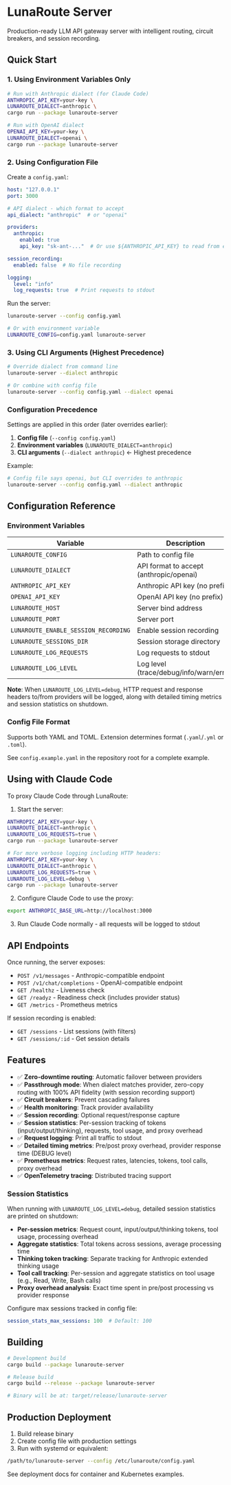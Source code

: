 # LunaRoute Server

Production-ready LLM API gateway server with intelligent routing, circuit breakers, and session recording.

## Quick Start

### 1. Using Environment Variables Only

```bash
# Run with Anthropic dialect (for Claude Code)
ANTHROPIC_API_KEY=your-key \
LUNAROUTE_DIALECT=anthropic \
cargo run --package lunaroute-server

# Run with OpenAI dialect
OPENAI_API_KEY=your-key \
LUNAROUTE_DIALECT=openai \
cargo run --package lunaroute-server
```

### 2. Using Configuration File

Create a `config.yaml`:

```yaml
host: "127.0.0.1"
port: 3000

# API dialect - which format to accept
api_dialect: "anthropic"  # or "openai"

providers:
  anthropic:
    enabled: true
    api_key: "sk-ant-..."  # Or use ${ANTHROPIC_API_KEY} to read from env

session_recording:
  enabled: false  # No file recording

logging:
  level: "info"
  log_requests: true  # Print requests to stdout
```

Run the server:

```bash
lunaroute-server --config config.yaml

# Or with environment variable
LUNAROUTE_CONFIG=config.yaml lunaroute-server
```

### 3. Using CLI Arguments (Highest Precedence)

```bash
# Override dialect from command line
lunaroute-server --dialect anthropic

# Or combine with config file
lunaroute-server --config config.yaml --dialect openai
```

### Configuration Precedence

Settings are applied in this order (later overrides earlier):

1. **Config file** (`--config config.yaml`)
2. **Environment variables** (`LUNAROUTE_DIALECT=anthropic`)
3. **CLI arguments** (`--dialect anthropic`) ← Highest precedence

Example:
```bash
# Config file says openai, but CLI overrides to anthropic
lunaroute-server --config config.yaml --dialect anthropic
```

## Configuration Reference

### Environment Variables

| Variable | Description | Default |
|----------|-------------|---------|
| `LUNAROUTE_CONFIG` | Path to config file | none |
| `LUNAROUTE_DIALECT` | API format to accept (anthropic/openai) | anthropic |
| `ANTHROPIC_API_KEY` | Anthropic API key (no prefix) | none |
| `OPENAI_API_KEY` | OpenAI API key (no prefix) | none |
| `LUNAROUTE_HOST` | Server bind address | 127.0.0.1 |
| `LUNAROUTE_PORT` | Server port | 3000 |
| `LUNAROUTE_ENABLE_SESSION_RECORDING` | Enable session recording | false |
| `LUNAROUTE_SESSIONS_DIR` | Session storage directory | ~/.lunaroute/sessions |
| `LUNAROUTE_LOG_REQUESTS` | Log requests to stdout | false |
| `LUNAROUTE_LOG_LEVEL` | Log level (trace/debug/info/warn/error) | info |

**Note**: When `LUNAROUTE_LOG_LEVEL=debug`, HTTP request and response headers to/from providers will be logged, along with detailed timing metrics and session statistics on shutdown.

### Config File Format

Supports both YAML and TOML. Extension determines format (`.yaml`/`.yml` or `.toml`).

See `config.example.yaml` in the repository root for a complete example.

## Using with Claude Code

To proxy Claude Code through LunaRoute:

1. Start the server:

```bash
ANTHROPIC_API_KEY=your-key \
LUNAROUTE_DIALECT=anthropic \
LUNAROUTE_LOG_REQUESTS=true \
cargo run --package lunaroute-server

# For more verbose logging including HTTP headers:
ANTHROPIC_API_KEY=your-key \
LUNAROUTE_DIALECT=anthropic \
LUNAROUTE_LOG_REQUESTS=true \
LUNAROUTE_LOG_LEVEL=debug \
cargo run --package lunaroute-server
```

2. Configure Claude Code to use the proxy:

```bash
export ANTHROPIC_BASE_URL=http://localhost:3000
```

3. Run Claude Code normally - all requests will be logged to stdout

## API Endpoints

Once running, the server exposes:

- `POST /v1/messages` - Anthropic-compatible endpoint
- `POST /v1/chat/completions` - OpenAI-compatible endpoint
- `GET /healthz` - Liveness check
- `GET /readyz` - Readiness check (includes provider status)
- `GET /metrics` - Prometheus metrics

If session recording is enabled:
- `GET /sessions` - List sessions (with filters)
- `GET /sessions/:id` - Get session details

## Features

- ✅ **Zero-downtime routing**: Automatic failover between providers
- ✅ **Passthrough mode**: When dialect matches provider, zero-copy routing with 100% API fidelity (with session recording support)
- ✅ **Circuit breakers**: Prevent cascading failures
- ✅ **Health monitoring**: Track provider availability
- ✅ **Session recording**: Optional request/response capture
- ✅ **Session statistics**: Per-session tracking of tokens (input/output/thinking), requests, tool usage, and proxy overhead
- ✅ **Request logging**: Print all traffic to stdout
- ✅ **Detailed timing metrics**: Pre/post proxy overhead, provider response time (DEBUG level)
- ✅ **Prometheus metrics**: Request rates, latencies, tokens, tool calls, proxy overhead
- ✅ **OpenTelemetry tracing**: Distributed tracing support

### Session Statistics

When running with `LUNAROUTE_LOG_LEVEL=debug`, detailed session statistics are printed on shutdown:

- **Per-session metrics**: Request count, input/output/thinking tokens, tool usage, processing overhead
- **Aggregate statistics**: Total tokens across sessions, average processing time
- **Thinking token tracking**: Separate tracking for Anthropic extended thinking usage
- **Tool call tracking**: Per-session and aggregate statistics on tool usage (e.g., Read, Write, Bash calls)
- **Proxy overhead analysis**: Exact time spent in pre/post processing vs provider response

Configure max sessions tracked in config file:
```yaml
session_stats_max_sessions: 100  # Default: 100
```

## Building

```bash
# Development build
cargo build --package lunaroute-server

# Release build
cargo build --release --package lunaroute-server

# Binary will be at: target/release/lunaroute-server
```

## Production Deployment

1. Build release binary
2. Create config file with production settings
3. Run with systemd or equivalent:

```bash
/path/to/lunaroute-server --config /etc/lunaroute/config.yaml
```

See deployment docs for container and Kubernetes examples.
